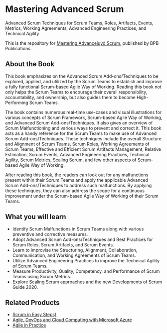 # Mastering Advanced Scrum

Advanced Scrum Techniques for Scrum Teams, Roles, Artifacts, Events, Metrics, Working Agreements, Advanced Engineering Practices, and Technical Agility

This is the repository for [Mastering Advanceiuyd Scrum](https://in.bpbonline.com/products/mastering-advanced-scrum?_pos=1&_sid=dc9a66c41&_ss=r), published by BPB Publications.

## About the Book
This book emphasizes on the Advanced Scrum Add-ons/Techniques to be explored, applied, and utilized by the Scrum Teams to establish and improve a fully functional Scrum-based Agile Way of Working. Reading this book not only helps the Scrum Teams to encourage their overall responsibility, accountability, and ownership, but also guides them to become High-Performing Scrum Teams.

The book contains numerous real-time use-cases and visual illustrations for various concepts of Scrum Framework, Scrum-based Agile Way of Working, and Advanced Scrum Add-ons/Techniques. It also gives an overview of Scrum Malfunctioning and various ways to prevent and correct it. This book acts as a handy reference for the Scrum Teams to make use of Advanced Scrum Add-ons/Techniques. These techniques include the overall Structure and Alignment of Scrum Teams, Scrum Roles, Working Agreements of Scrum Teams, Effective and Efficient Scrum Artifacts Management, Relative Estimation, Scrum Events, Advanced Engineering Practices, Technical Agility, Scrum Metrics, Scaling Scrum, and few other aspects of Scrum-based Agile Way of Working.

After reading this book, the readers can look out for any malfunctions present within their Scrum Teams and apply the applicable Advanced Scrum Add-ons/Techniques to address such malfunctions. By applying these techniques, they can also address the scope for a continuous improvement under the Scrum-based Agile Way of Working of their Scrum Teams.
 
## What you will learn
* Identify Scrum Malfunctions in Scrum Teams along with various preventive and corrective measures.
* Adopt Advanced Scrum Add-ons/Techniques and Best Practices for Scrum Roles, Scrum Artifacts, and Scrum Events.
* Learn to improvise the Structuring, Alignment, Collaboration, Communication, and Working Agreements of Scrum Teams.
* Utilize Advanced Engineering Practices to improve the Technical Agility of Scrum Teams.
* Measure Productivity, Quality, Competency, and Performance of Scrum Teams using Scrum Metrics.
* Explore Scaling Scrum approaches and the new Developments of Scrum Guide 2020.

## Related Products
* [Scrum in Easy Steps)](https://in.bpbonline.com/products/scrum-in-easy-steps?_pos=2&_sid=41fcca686&_ss=r)
* [Agile, DevOps and Cloud Computing with Microsoft Azure](https://in.bpbonline.com/products/agile-devops-and-cloud-computing-with-microsoft-azur?_pos=4&_sid=41fcca686&_ss=r)
* [Agile in Practice](https://in.bpbonline.com/products/agile-in-practice?_pos=3&_sid=41fcca686&_ss=r)
